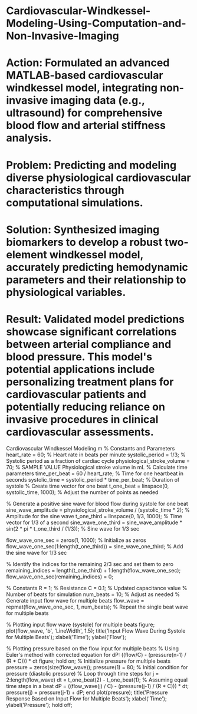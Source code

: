 # Cardiovascular-Windkessel-Modeling-Using-Computation-and-Non-Invasive-Imaging

# Action: Formulated an advanced MATLAB-based cardiovascular windkessel model, integrating non-invasive imaging data (e.g., ultrasound) for comprehensive blood flow and arterial stiffness analysis. 
# Problem: Predicting and modeling diverse physiological cardiovascular characteristics through computational simulations. 
# Solution: Synthesized imaging biomarkers to develop a robust two-element windkessel model, accurately predicting hemodynamic parameters and their relationship to physiological variables. 
# Result: Validated model predictions showcase significant correlations between arterial compliance and blood pressure. This model's potential applications include personalizing treatment plans for cardiovascular patients and potentially reducing reliance on invasive procedures in clinical cardiovascular assessments.

Cardiovascular Windkessel Modeling.m
% Constants and Parameters
heart_rate = 60; % Heart rate in beats per minute
systolic_period = 1/3; % Systolic period as a fraction of cardiac cycle
physiological_stroke_volume = 70; % SAMPLE VALUE Physiological stroke volume in mL
% Calculate time parameters
time_per_beat = 60 / heart_rate; % Time for one heartbeat in seconds
systolic_time = systolic_period * time_per_beat; % Duration of systole
% Create time vector for one beat
t_one_beat = linspace(0, systolic_time, 1000); % Adjust the number of points as needed

% Generate a positive sine wave for blood flow during systole for one beat
sine_wave_amplitude = physiological_stroke_volume / (systolic_time * 2); % Amplitude for the sine wave
t_one_third = linspace(0, 1/3, 1000); % Time vector for 1/3 of a second
sine_wave_one_third = sine_wave_amplitude * sin(2 * pi * t_one_third / (1/3)); % Sine wave for 1/3 sec

flow_wave_one_sec = zeros(1, 1000); % Initialize as zeros
flow_wave_one_sec(1:length(t_one_third)) = sine_wave_one_third; % Add the sine wave for 1/3 sec

% Identify the indices for the remaining 2/3 sec and set them to zero
remaining_indices = length(t_one_third) + 1:length(flow_wave_one_sec);
flow_wave_one_sec(remaining_indices) = 0;

% Constants
R = 1; % Resistance
C = 0.1; % Updated capacitance value
% Number of beats for simulation
num_beats = 10; % Adjust as needed
% Generate input flow wave for multiple beats
flow_wave = repmat(flow_wave_one_sec, 1, num_beats); % Repeat the single beat wave for multiple beats

% Plotting input flow wave (systole) for multiple beats
figure;
plot(flow_wave, 'b', 'LineWidth', 1.5);
title('Input Flow Wave During Systole for Multiple Beats');
xlabel('Time');
ylabel('Flow');

% Plotting pressure based on the flow input for multiple beats
% Using Euler's method with corrected equation for dP: ((flow/C) - (pressure(n-1) / (R * C))) * dt
figure;
hold on;
% Initialize pressure for multiple beats
pressure = zeros(size(flow_wave));
pressure(1) = 80; % Initial condition for pressure (diastolic pressure)
% Loop through time steps
for j = 2:length(flow_wave)
    dt = t_one_beat(2) - t_one_beat(1); % Assuming equal time steps in a beat
    dP = ((flow_wave(j) / C) - (pressure(j-1) / (R * C))) * dt;
    pressure(j) = pressure(j-1) + dP;
end
plot(pressure);
title('Pressure Response Based on Input Flow for Multiple Beats');
xlabel('Time');
ylabel('Pressure');
hold off;
